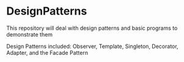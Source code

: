 # DesignPatterns
This repository will deal with design patterns and basic programs to demonstrate them

Design Patterns included:
Observer, Template, Singleton, Decorator, Adapter, and the Facade Pattern
